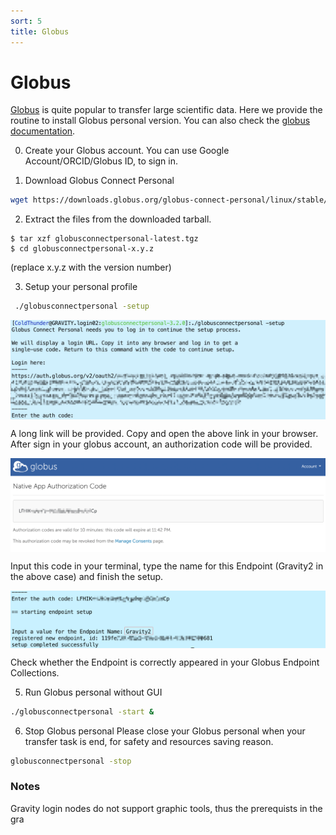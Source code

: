 ```yaml
---
sort: 5
title: Globus
---
```


# Globus
[Globus](https://www.globus.org) is quite popular to transfer large scientific data.
Here we provide the routine to install Globus personal version.  You can also check the [globus documentation](https://docs.globus.org/how-to/globus-connect-personal-linux/).

0. Create your Globus account.
You can use Google Account/ORCID/Globus ID, to sign in.

1. Download Globus Connect Personal
```bash
wget https://downloads.globus.org/globus-connect-personal/linux/stable/globusconnectpersonal-latest.tgz
```

2. Extract the files from the downloaded tarball.
```
$ tar xzf globusconnectpersonal-latest.tgz
$ cd globusconnectpersonal-x.y.z
```
(replace x.y.z with the version number)

3. Setup your personal profile
```bash
 ./globusconnectpersonal -setup
```

<img src="../images/Advanced/globus-setup1.png" width = "600" div align=center />

A long link will be provided.  Copy and open the above link in your browser.  After sign in your globus account, an authorization code will be provided.

<img src="../images/Advanced/globus-setup2.png" width = "600" div align=center />

Input this code in your terminal, type the name for this Endpoint (Gravity2 in the above case) and finish the setup.

<img src="../images/Advanced/globus-setup3.png" width = "600" div align=center />

Check whether the Endpoint is correctly appeared in your Globus Endpoint Collections.

5. Run Globus personal without GUI
```bash
./globusconnectpersonal -start &
```

6. Stop Globus personal
Please close your Globus personal when your transfer task is end, for safety and resources saving reason.
```bash
globusconnectpersonal -stop
```

### Notes
Gravity login nodes do not support graphic tools, thus the prerequists in the gra